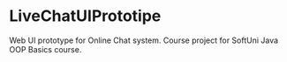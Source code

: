 # LiveChatUIPrototipe
Web UI prototype for Online Chat system. Course project for SoftUni Java OOP Basics course.
